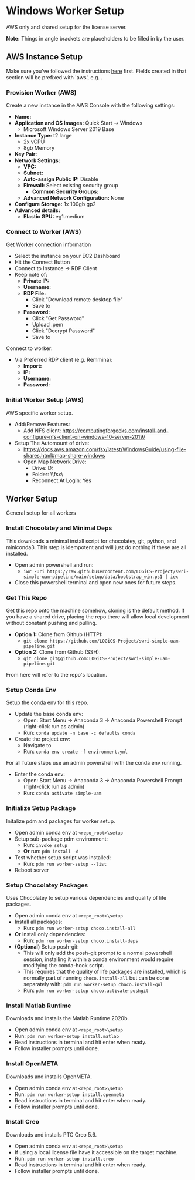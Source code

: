 # Windows Worker Setup

AWS only and shared setup for the license server.

**Note:** Things in angle brackets <like-this> are placeholders to be filled in
by the user.

## AWS Instance Setup

Make sure you've followed the instructions [here](README_AWS.md) first.
Fields created in that section will be prefixed with 'aws', e.g. <aws-keypair>.

### Provision Worker (AWS)

Create a new instance in the AWS Console with the following settings:

  - **Name:** <instance-name>
  - **Application and OS Images:** Quick Start -> Windows
    - Microsoft Windows Server 2019 Base
  - **Instance Type:** t2.large
    - 2x vCPU
    - 8gb Memory
  - **Key Pair:** <aws-keypair>
  - **Network Settings:**
    - **VPC:** <aws-vpc>
    - **Subnet:** <aws-private-subnet>
    - **Auto-assign Public IP:** Disable
    - **Firewall:** Select existing security group
      - **Common Security Groups:** <aws-security-group>
    - **Advanced Network Configuration:** None
  - **Configure Storage:** 1x 100gb gp2
  - **Advanced details:**
    - **Elastic GPU:** eg1.medium

### Connect to Worker (AWS)

Get Worker connection information

 - Select the instance on your EC2 Dashboard
 - Hit the Connect Button
 - Connect to Instance -> RDP Client
 - Keep note of:
   - **Private IP:** <worker-ip>
   - **Username:** <worker-user>
   - **RDP File:**
     - Click "Download remote desktop file"
     - Save to <worker-rdp-file>
   - **Password:**
     - Click "Get Password"
     - Upload <aws-keypair>.pem
     - Click "Decrypt Password"
     - Save to <worker-rdp-pass>

Connect to worker:

  - Via Preferred RDP client (e.g. Remmina):
    - **Import:** <worker-rdp-file>
    - **IP:** <worker-ip>
    - **Username:** <worker-user>
    - **Password:** <worker-rdp-pass>

### Initial Worker Setup (AWS)

AWS specific worker setup.

  - Add/Remove Features:
    - Add NFS client: https://computingforgeeks.com/install-and-configure-nfs-client-on-windows-10-server-2019/
  - Setup The Automount of drive:
    - https://docs.aws.amazon.com/fsx/latest/WindowsGuide/using-file-shares.html#map-share-windows
    - Open Map Network Drive:
      - Drive: D:
      - Folder: \\<aws-fsx-ip>\fsx\
      - Reconnect At Login: Yes

## Worker Setup

General setup for all workers

### Install Chocolatey and Minimal Deps

This downloads a minimal install script for chocolatey, git, python, and
miniconda3.
This step is idempotent and will just do nothing if these are all installed.

  - Open admin powershell and run:
    - `iwr -Uri https://raw.githubusercontent.com/LOGiCS-Project/swri-simple-uam-pipeline/main/setup/data/bootstrap_win.ps1 | iex`
  - Close this powershell terminal and open new ones for future steps.

### Get This Repo

Get this repo onto the machine somehow, cloning is the default method.
If you have a shared drive, placing the repo there will allow local development
without constant pushing and pulling.

  - **Option 1:** Clone from Github (HTTP):
    - `git clone https://github.com/LOGiCS-Project/swri-simple-uam-pipeline.git`
  - **Option 2:** Clone from Github (SSH):
    - `git clone git@github.com:LOGiCS-Project/swri-simple-uam-pipeline.git`

From here <repo-root> will refer to the repo's location.

### Setup Conda Env

Setup the conda env for this repo.

  - Update the base conda env:
    - Open: Start Menu -> Anaconda 3 -> Anaconda Powershell Prompt (right-click run as admin)
    - Run: `conda update -n base -c defaults conda`
  - Create the project env:
    - Navigate to <repo-root>
    - Run: `conda env create -f environment.yml`

For all future steps use an admin powershell with the conda env running.

  - Enter the conda env:
    - Open: Start Menu -> Anaconda 3 -> Anaconda Powershell Prompt (right-click run as admin)
    - Run: `conda activate simple-uam`

### Initialize Setup Package

Initalize pdm and packages for worker setup.

  - Open admin conda env at `<repo_root>\setup`
  - Setup sub-package pdm environment:
    - Run: `invoke setup`
    - **Or** run: `pdm install -d`
  - Test whether setup script was installed:
    - Run: `pdm run worker-setup --list`
  - Reboot server

### Setup Chocolatey Packages

Uses Chocolatey to setup various dependencies and quality of life packages.

  - Open admin conda env at `<repo_root>\setup`
  - Install all packages:
    - Run: `pdm run worker-setup choco.install-all`
  - **Or** install only dependencies:
    - Run: `pdm run worker-setup choco.install-deps`
  - **(Optional)** Setup posh-git:
    - This will only add the posh-git prompt to a normal powershell session,
      installing it within a conda environment would require modifying the
      conda-hook script.
    - This requires that the quality of life packages are installed, which
      is normally part of running `choco.install-all` but can be done separately
      with: `pdm run worker-setup choco.install-qol`
    - Run: `pdm run worker-setup choco.activate-poshgit`

### Install Matlab Runtime

Downloads and installs the Matlab Runtime 2020b.

  - Open admin conda env at `<repo_root>\setup`
  - Run: `pdm run worker-setup install.matlab`
  - Read instructions in terminal and hit enter when ready.
  - Follow installer prompts until done.

### Install OpenMETA

Downloads and installs OpenMETA.

  - Open admin conda env at `<repo_root>\setup`
  - Run: `pdm run worker-setup install.openmeta`
  - Read instructions in terminal and hit enter when ready.
  - Follow installer prompts until done.

### Install Creo

Downloads and installs PTC Creo 5.6.

  - Open admin conda env at `<repo_root>\setup`
  - If using a local license file have it accessible on the target machine.
  - Run: `pdm run worker-setup install.creo`
  - Read instructions in terminal and hit enter when ready.
  - Follow installer prompts until done.
